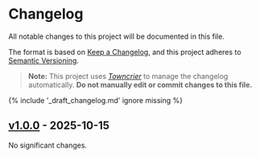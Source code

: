 # Changelog

All notable changes to this project will be documented in this file.

The format is based on [Keep a Changelog](https://keepachangelog.com/en/1.1.0/),
and this project adheres to [Semantic Versioning](https://semver.org/spec/v2.0.0.html).

> **Note:** This project uses [*Towncrier*](https://towncrier.readthedocs.io/) to manage the changelog automatically. **Do not manually edit or commit changes to this file.**

{% include '_draft_changelog.md' ignore missing %}

<!-- BEGIN RELEASED CHANGELOG -->

## [v1.0.0](https://github.com/jd-35656/readme-credly-badges/tree/v1.0.0) - 2025-10-15

No significant changes.
